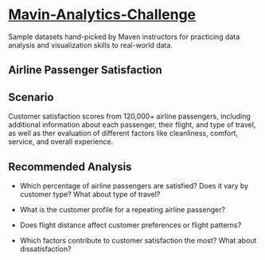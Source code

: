 # [Mavin-Analytics-Challenge](https://latsan.github.io/Mavin-Analytics-Challenge/)

Sample datasets hand-picked by Maven instructors for practicing data analysis and visualization skills to real-world data.
## Airline Passenger Satisfaction
## Scenario
Customer satisfaction scores from 120,000+ airline passengers, including additional information about each passenger, their flight, and type of travel, as well as ther evaluation of different factors like cleanliness, comfort, service, and overall experience.
## Recommended Analysis

   * Which percentage of airline passengers are satisfied? Does it vary by customer type? What about type of travel?

   * What is the customer profile for a repeating airline passenger?

   * Does flight distance affect customer preferences or flight patterns?

   * Which factors contribute to customer satisfaction the most? What about dissatisfaction?

